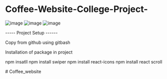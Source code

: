 # Coffee-Website-College-Project-


![image](https://user-images.githubusercontent.com/75106951/232746330-5ab63e76-8b73-4c24-a0a6-406da154c982.png)
![image](https://user-images.githubusercontent.com/75106951/232747060-91d5b38d-d93e-4fcc-a7ca-a03932f64f8c.png)
![image](https://user-images.githubusercontent.com/75106951/232746819-4f5b591c-01db-4c19-b4d1-7074d1687354.png)


----- Project Setup ------

Copy from github using gitbash

Installation of package in project

npm insatll
npm install swiper
npm install react-icons
npm install react scroll


#   C o f f e e _ w e b s i t e  
 
